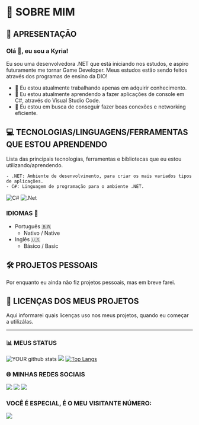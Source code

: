 # 🚀 SOBRE MIM

## 📝 APRESENTAÇÃO
 ### Olá 👋, eu sou a Kyria!

  Eu sou uma desenvolvedora .NET que está iniciando nos estudos, e aspiro futuramente me tornar Game Developer. 
   Meus estudos estão sendo feitos através dos programas de ensino da DIO!

  - 🔭 Eu estou atualmente trabalhando apenas em adquirir conhecimento.
- 🌱 Eu estou atualmente aprendendo a fazer aplicações de console em C#, através do Visual Studio Code.
- 🤝 Eu estou em busca de conseguir fazer boas conexões e networking eficiente.


## 💻 TECNOLOGIAS/LINGUAGENS/FERRAMENTAS QUE ESTOU APRENDENDO
 
Lista das principais tecnologias, ferramentas e bibliotecas que eu estou utilizando/aprendendo.
  
    - .NET: Ambiente de desenvolvimento, para criar os mais variados tipos de aplicações.
    - C#: Linguagem de programação para o ambiente .NET. 
<img align="center" alt="C#" src="https://img.shields.io/badge/C%23-239120?style=for-the-badge&logo=c-sharp&logoColor=white" /> <img align="center" alt=".Net" src="https://img.shields.io/badge/.NET-5C2D91?style=for-the-badge&logo=.net&logoColor=white" />


### IDIOMAS 👋
- Português 🇧🇷
  - Nativo / Native
- Inglês 🇺🇸
  - Básico / Basic
    

## 🛠 PROJETOS PESSOAIS

Por enquanto eu ainda não fiz projetos pessoais, mas em breve farei.

## 📄 LICENÇAS DOS MEUS PROJETOS

Aqui informarei quais licenças uso nos meus projetos, quando eu começar a utilizálas.

----------------------------------------------------

### 📊 MEUS STATUS

![YOUR github stats](https://github-readme-stats.vercel.app/api?username=KyriaDev)
![](https://github-readme-streak-stats.herokuapp.com/?user=KyriaDev)
[![Top Langs](https://github-readme-stats.vercel.app/api/top-langs/?username=KyriaDev&layout=compact)](https://github.com/KyriaDev/github-readme-stats)

### 🌐 MINHAS REDES SOCIAIS

[<img src="https://img.shields.io/badge/linkedin-%230077B5.svg?&style=for-the-badge&logo=linkedin&logoColor=white" />](https://www.linkedin.com/in/kyria-letícia-lima-de-almeida-3a1bbb263/) 
[<img src = "https://img.shields.io/badge/instagram-%23E4405F.svg?&style=for-the-badge&logo=instagram&logoColor=white">](https://www.instagram.com/KyriaDev/) [<img src = "https://img.shields.io/badge/facebook-%231877F2.svg?&style=for-the-badge&logo=facebook&logoColor=white">](https://www.facebook.com/KyriaDev)



### VOCÊ É ESPECIAL, É O MEU VISITANTE NÚMERO:
<img src="https://profile-counter.glitch.me/KyriaDev/count.svg">
